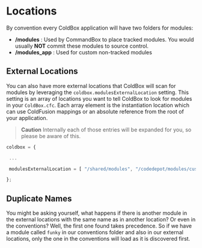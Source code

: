 # Locations

By convention every ColdBox application will have two folders for modules:

* **/modules** : Used by CommandBox to place tracked modules. You would usually **NOT** commit these modules to source control.
* **/modules\_app** : Used for custom non-tracked modules

## External Locations

You can also have more external locations that ColdBox will scan for modules by leveraging the `coldbox.modulesExternalLocation` setting. This setting is an array of locations you want to tell ColdBox to look for modules in your `ColdBox.cfc`. Each array element is the instantiation location which can use ColdFusion mappings or an absolute reference from the root of your application.

> **Caution** Internally each of those entries will be expanded for you, so please be aware of this.

```javascript
coldbox = {

 ...

 modulesExternalLocation = [ "/shared/modules", "/codedepot/modules/customer1" ]

};
```

## Duplicate Names

You might be asking yourself, what happens if there is another module in the external locations with the same name as in another location? Or even in the conventions? Well, the first one found takes precedence. So if we have a module called `funky` in our conventions folder and also in our external locations, only the one in the conventions will load as it is discovered first.

